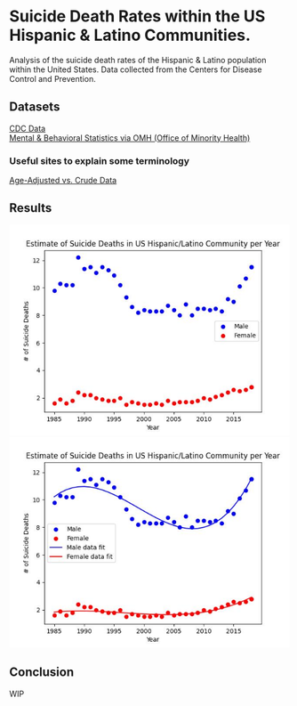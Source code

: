 # Suicide Death Rates within the US Hispanic & Latino Communities.
Analysis of the suicide death rates of the Hispanic &amp; Latino population within the United States. Data collected from the Centers for Disease Control and Prevention. 

## Datasets<br>
[CDC Data](https://data.cdc.gov/NCHS/Death-rates-for-suicide-by-sex-race-Hispanic-origi/9j2v-jamp/about_data) <br>
[Mental & Behavioral Statistics via OMH (Office of Minority Health)](https://minorityhealth.hhs.gov/mental-and-behavioral-health-hispanics) <br>

### Useful sites to explain some terminology<br>
[Age-Adjusted vs. Crude Data](https://www.nlm.nih.gov/oet/ed/stats/02-600.html#:~:text=It%20is%20important%20to%20remember,for%20comparisons%20to%20other%20populations.) <br>

## Results<br>
![Suicide Deaths per Year](Figures/deaths_vs_year.jpg)
![Suicide Deaths per Year with poly fit (4th order)](Figures/deaths_vs_year_withfit.jpg)



## Conclusion<br>
WIP
